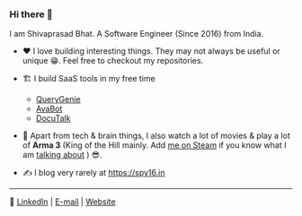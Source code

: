 ### Hi there 👋

I am Shivaprasad Bhat. A Software Engineer (Since 2016) from India.

-  ♥️ I love building interesting things. They may not always be useful or unique 😁. Feel free to checkout my repositories.
- 🏗️ I build SaaS tools in my free time 

   - [QueryGenie](https://sqlgenie-co.web.app)
   - [AvaBot](https://avabot.fly.dev)
   - [DocuTalk](https://docutalk.co)

- 🤩 Apart from tech & brain things, I also watch a lot of movies & play a lot of **Arma 3** (King of the Hill mainly. Add [me on Steam](https://steamcommunity.com/id/phantom-actual/) if you know what I am [talking about](https://www.youtube.com/watch?v=kwxFrvE0bI4) ) 😎.
- ✍️ I blog very rarely at <https://spy16.in>

----

📡 [LinkedIn](https://www.linkedin.com/in/shivaprasadbhat/) | [E-mail](mailto:shiv.ylp@gmail.com) | [Website](https://spy16.in)
